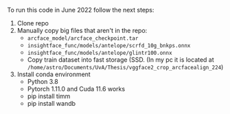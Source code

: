 To run this code in June 2022 follow the next steps:

1. Clone repo 
2. Manually copy big files that aren't in the repo:
    - `arcface_model/arcface_checkpoint.tar`
    - `insightface_func/models/antelope/scrfd_10g_bnkps.onnx`
    - `insightface_func/models/antelope/glintr100.onnx`
    - Copy train dataset into fast storage (SSD. (In my pc it is located at `/home/astro/Documents/UvA/Thesis/vggface2_crop_arcfacealign_224`)
3. Install conda environment
    - Python 3.8
    - Pytorch 1.11.0 and Cuda 11.6 works
    - pip install timm 
    - pip install wandb
    
